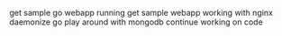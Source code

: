 
get sample go webapp running
get sample webapp working with nginx
daemonize go
play around with mongodb
continue working on code
